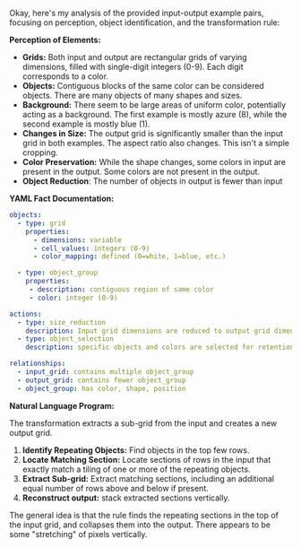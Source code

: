 Okay, here's my analysis of the provided input-output example pairs, focusing on perception, object identification, and the transformation rule:

**Perception of Elements:**

*   **Grids:** Both input and output are rectangular grids of varying dimensions, filled with single-digit integers (0-9).  Each digit corresponds to a color.
*   **Objects:** Contiguous blocks of the same color can be considered objects. There are many objects of many shapes and sizes.
*   **Background:** There seem to be large areas of uniform color, potentially acting as a background. The first example is mostly azure (8), while the second example is mostly blue (1).
*   **Changes in Size:** The output grid is significantly smaller than the input grid in both examples. The aspect ratio also changes. This isn't a simple cropping.
*   **Color Preservation:** While the shape changes, some colors in input are present in the output. Some colors are not present in the output.
*    **Object Reduction**: The number of objects in output is fewer than input

**YAML Fact Documentation:**


```yaml
objects:
  - type: grid
    properties:
      - dimensions: variable
      - cell_values: integers (0-9)
      - color_mapping: defined (0=white, 1=blue, etc.)

  - type: object_group
    properties:
     - description: contiguous region of same color
     - color: integer (0-9)

actions:
  - type: size_reduction
    description: Input grid dimensions are reduced to output grid dimensions.
  - type: object_selection
    description: specific objects and colors are selected for retention in the output.

relationships:
  - input_grid: contains multiple object_group
  - output_grid: contains fewer object_group
  - object_group: has color, shape, position
```


**Natural Language Program:**

The transformation extracts a sub-grid from the input and creates a new output grid.

1.  **Identify Repeating Objects:** Find objects in the top few rows.
2. **Locate Matching Section:** Locate sections of rows in the input that exactly match a tiling of one or more of the repeating objects.
3.  **Extract Sub-grid:** Extract matching sections, including an additional equal number of rows above and below if present.
4. **Reconstruct output:** stack extracted sections vertically.

The general idea is that the rule finds the repeating sections in the top of the input grid, and collapses them into the output. There appears to be some "stretching" of pixels vertically.
